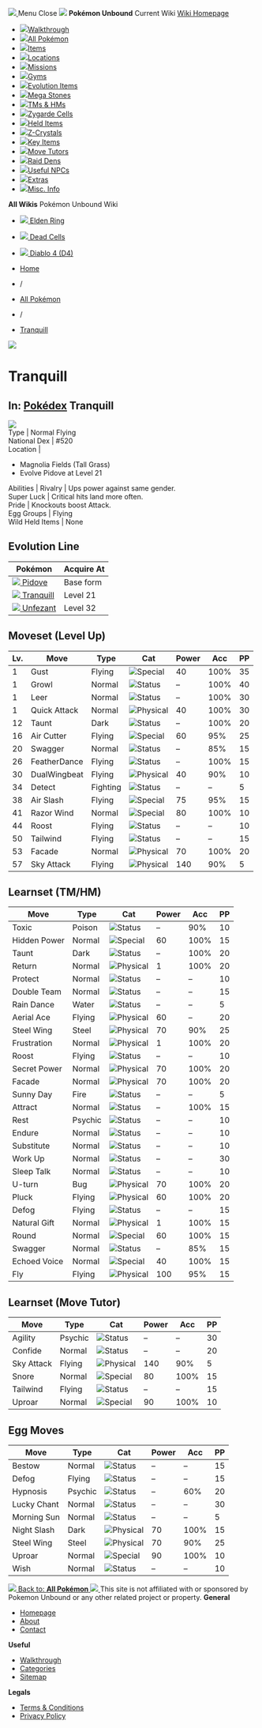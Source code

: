 [ ![](https://static.unboundwiki.com/wp-content/assets/images/2024/07/unbound-game-logo-x50.png) ](https://unboundwiki.com/pokemon/tranquill/<https:/unboundwiki.com/>)
Menu Close
![](https://static.unboundwiki.com/wp-content/assets/images/2024/07/pokemon-unbound-frozen-heights-game-icon.jpg)
**Pokémon Unbound**
Current Wiki
[ Wiki Homepage ](https://unboundwiki.com/pokemon/tranquill/<https:/unboundwiki.com/>)
  * [![](https://static.unboundwiki.com/wp-content/assets/images/2024/07/unbound-walkthrough-start-preview.jpg)Walkthrough](https://unboundwiki.com/pokemon/tranquill/<https:/unboundwiki.com/walkthrough/>)
  * [![](https://static.unboundwiki.com/wp-content/assets/images/2024/07/pokemon-unbound-lab-exterior-150x150.jpg)All Pokémon](https://unboundwiki.com/pokemon/tranquill/<https:/unboundwiki.com/pokemon/>)
  * [![](https://static.unboundwiki.com/wp-content/assets/images/2024/07/items-market-150x150.jpg)Items](https://unboundwiki.com/pokemon/tranquill/<https:/unboundwiki.com/items/>)
  * [![](https://static.unboundwiki.com/wp-content/assets/images/2024/08/world-map-pokemon-unbound.jpg)Locations](https://unboundwiki.com/pokemon/tranquill/<https:/unboundwiki.com/locations/>)
  * [![](https://static.unboundwiki.com/wp-content/assets/images/2024/07/missions-icon-150x150.jpg)Missions](https://unboundwiki.com/pokemon/tranquill/<https:/unboundwiki.com/missions/>)
  * [![](https://static.unboundwiki.com/wp-content/assets/images/2024/12/exterior-crater-town-gym-200x200.jpg)Gyms](https://unboundwiki.com/pokemon/tranquill/<https:/unboundwiki.com/gyms/>)
  * [![](https://static.unboundwiki.com/wp-content/assets/images/2024/08/evolutionary-items.jpg)Evolution Items](https://unboundwiki.com/pokemon/tranquill/<https:/unboundwiki.com/items/evolution-items/>)
  * [![](https://static.unboundwiki.com/wp-content/assets/images/2024/07/mega-stone-150x150.jpg)Mega Stones](https://unboundwiki.com/pokemon/tranquill/<https:/unboundwiki.com/mega-stones/>)
  * [![](https://static.unboundwiki.com/wp-content/assets/images/2024/07/tmloc-150x150.png)TMs & HMs](https://unboundwiki.com/pokemon/tranquill/<https:/unboundwiki.com/tms-hms/>)
  * [![](https://static.unboundwiki.com/wp-content/assets/images/2024/08/zygarde-house.jpg)Zygarde Cells](https://unboundwiki.com/pokemon/tranquill/<https:/unboundwiki.com/items/zygarde-cells/>)
  * [![](https://static.unboundwiki.com/wp-content/assets/images/2024/10/helditems-endgame-shop-200x200.jpg)Held Items](https://unboundwiki.com/pokemon/tranquill/<https:/unboundwiki.com/items/held-items/>)
  * [![](https://static.unboundwiki.com/wp-content/assets/images/2024/08/zcrystals-listing-preview.jpg)Z-Crystals](https://unboundwiki.com/pokemon/tranquill/<https:/unboundwiki.com/z-crystals/>)
  * [![](https://static.unboundwiki.com/wp-content/assets/images/2024/08/cube.jpg)Key Items](https://unboundwiki.com/pokemon/tranquill/<https:/unboundwiki.com/items/key-items/>)
  * [![](https://static.unboundwiki.com/wp-content/assets/images/2024/09/move-tutors-preview.jpg)Move Tutors](https://unboundwiki.com/pokemon/tranquill/<https:/unboundwiki.com/misc-info/move-tutors/>)
  * [![](https://static.unboundwiki.com/wp-content/assets/images/2024/10/raid-den-area-pokemon-unbound-lightv.jpg)Raid Dens](https://unboundwiki.com/pokemon/tranquill/<https:/unboundwiki.com/raid-dens/>)
  * [![](https://static.unboundwiki.com/wp-content/assets/images/2024/11/useful-npc-preview-200x200.jpg)Useful NPCs](https://unboundwiki.com/pokemon/tranquill/<https:/unboundwiki.com/misc-info/useful-npcs/>)
  * [![](https://static.unboundwiki.com/wp-content/assets/images/2024/10/kyurem-unbound-sidequest-200x200.jpg)Extras](https://unboundwiki.com/pokemon/tranquill/<https:/unboundwiki.com/extras/>)
  * [![](https://static.unboundwiki.com/wp-content/assets/images/2024/08/dehara-mart.png)Misc. Info](https://unboundwiki.com/pokemon/tranquill/<https:/unboundwiki.com/misc-info/>)


**All Wikis**
Pokémon Unbound Wiki
  * [ ![](https://unboundwiki.com/wp-content/themes/stratswiki/assets/img/wiki/elden-ring.png) Elden Ring ](https://unboundwiki.com/pokemon/tranquill/<#>)
  * [ ![](https://unboundwiki.com/wp-content/themes/stratswiki/assets/img/wiki/dead-cells.jpg) Dead Cells ](https://unboundwiki.com/pokemon/tranquill/<#>)
  * [ ![](https://unboundwiki.com/wp-content/themes/stratswiki/assets/img/wiki/diablo.png) Diablo 4 (D4) ](https://unboundwiki.com/pokemon/tranquill/<#>)


  * [ Home ](https://unboundwiki.com/pokemon/tranquill/<https:/unboundwiki.com/>)
  * /
  * [ All Pokémon ](https://unboundwiki.com/pokemon/tranquill/<https:/unboundwiki.com/pokemon/>)
  * /
  * [ Tranquill ](https://unboundwiki.com/pokemon/tranquill/<https:/unboundwiki.com/pokemon/tranquill/>)

![](https://static.unboundwiki.com/wp-content/assets/images/2024/12/tranquill-scaled-1.png)
# Tranquill
In: [Pokédex](https://unboundwiki.com/pokemon/tranquill/<https:/unboundwiki.com/category/pokedex/>)
Tranquill  
---  
![](https://static.unboundwiki.com/wp-content/assets/sprites/pokemon/tranquill.png)  
Type | Normal Flying  
National Dex | #520  
Location | 
  * Magnolia Fields (Tall Grass)
  * Evolve Pidove at Level 21

  
Abilities | Rivalry | Ups power against same gender.  
Super Luck | Critical hits land more often.  
Pride | Knockouts boost Attack.  
Egg Groups | Flying  
Wild Held Items | None  
## Evolution Line
Pokémon | Acquire At  
---|---  
[![](https://static.unboundwiki.com/wp-content/assets/sprites/pokemon/pidove.png) Pidove](https://unboundwiki.com/pokemon/tranquill/<https:/unboundwiki.com/pokemon/pidove/>) | Base form  
[![](https://static.unboundwiki.com/wp-content/assets/sprites/pokemon/tranquill.png) Tranquill](https://unboundwiki.com/pokemon/tranquill/<https:/unboundwiki.com/pokemon/tranquill/>) | Level 21  
[![](https://static.unboundwiki.com/wp-content/assets/sprites/pokemon/unfezant.png) Unfezant](https://unboundwiki.com/pokemon/tranquill/<https:/unboundwiki.com/pokemon/unfezant/>) | Level 32  
## Moveset (Level Up)
Lv. | Move | Type | Cat | Power | Acc | PP  
---|---|---|---|---|---|---  
1 | Gust | Flying | ![Special](https://static.unboundwiki.com/wp-content/assets/icons/ui/special.png) | 40 | 100% | 35  
1 | Growl | Normal | ![Status](https://static.unboundwiki.com/wp-content/assets/icons/ui/status.png) | – | 100% | 40  
1 | Leer | Normal | ![Status](https://static.unboundwiki.com/wp-content/assets/icons/ui/status.png) | – | 100% | 30  
1 | Quick Attack | Normal | ![Physical](https://static.unboundwiki.com/wp-content/assets/icons/ui/physical.png) | 40 | 100% | 30  
12 | Taunt | Dark | ![Status](https://static.unboundwiki.com/wp-content/assets/icons/ui/status.png) | – | 100% | 20  
16 | Air Cutter | Flying | ![Special](https://static.unboundwiki.com/wp-content/assets/icons/ui/special.png) | 60 | 95% | 25  
20 | Swagger | Normal | ![Status](https://static.unboundwiki.com/wp-content/assets/icons/ui/status.png) | – | 85% | 15  
26 | FeatherDance | Flying | ![Status](https://static.unboundwiki.com/wp-content/assets/icons/ui/status.png) | – | 100% | 15  
30 | DualWingbeat | Flying | ![Physical](https://static.unboundwiki.com/wp-content/assets/icons/ui/physical.png) | 40 | 90% | 10  
34 | Detect | Fighting | ![Status](https://static.unboundwiki.com/wp-content/assets/icons/ui/status.png) | – | – | 5  
38 | Air Slash | Flying | ![Special](https://static.unboundwiki.com/wp-content/assets/icons/ui/special.png) | 75 | 95% | 15  
41 | Razor Wind | Normal | ![Special](https://static.unboundwiki.com/wp-content/assets/icons/ui/special.png) | 80 | 100% | 10  
44 | Roost | Flying | ![Status](https://static.unboundwiki.com/wp-content/assets/icons/ui/status.png) | – | – | 10  
50 | Tailwind | Flying | ![Status](https://static.unboundwiki.com/wp-content/assets/icons/ui/status.png) | – | – | 15  
53 | Facade | Normal | ![Physical](https://static.unboundwiki.com/wp-content/assets/icons/ui/physical.png) | 70 | 100% | 20  
57 | Sky Attack | Flying | ![Physical](https://static.unboundwiki.com/wp-content/assets/icons/ui/physical.png) | 140 | 90% | 5  
## Learnset (TM/HM)
Move | Type | Cat | Power | Acc | PP  
---|---|---|---|---|---  
Toxic | Poison | ![Status](https://static.unboundwiki.com/wp-content/assets/icons/ui/status.png) | – | 90% | 10  
Hidden Power | Normal | ![Special](https://static.unboundwiki.com/wp-content/assets/icons/ui/special.png) | 60 | 100% | 15  
Taunt | Dark | ![Status](https://static.unboundwiki.com/wp-content/assets/icons/ui/status.png) | – | 100% | 20  
Return | Normal | ![Physical](https://static.unboundwiki.com/wp-content/assets/icons/ui/physical.png) | 1 | 100% | 20  
Protect | Normal | ![Status](https://static.unboundwiki.com/wp-content/assets/icons/ui/status.png) | – | – | 10  
Double Team | Normal | ![Status](https://static.unboundwiki.com/wp-content/assets/icons/ui/status.png) | – | – | 15  
Rain Dance | Water | ![Status](https://static.unboundwiki.com/wp-content/assets/icons/ui/status.png) | – | – | 5  
Aerial Ace | Flying | ![Physical](https://static.unboundwiki.com/wp-content/assets/icons/ui/physical.png) | 60 | – | 20  
Steel Wing | Steel | ![Physical](https://static.unboundwiki.com/wp-content/assets/icons/ui/physical.png) | 70 | 90% | 25  
Frustration | Normal | ![Physical](https://static.unboundwiki.com/wp-content/assets/icons/ui/physical.png) | 1 | 100% | 20  
Roost | Flying | ![Status](https://static.unboundwiki.com/wp-content/assets/icons/ui/status.png) | – | – | 10  
Secret Power | Normal | ![Physical](https://static.unboundwiki.com/wp-content/assets/icons/ui/physical.png) | 70 | 100% | 20  
Facade | Normal | ![Physical](https://static.unboundwiki.com/wp-content/assets/icons/ui/physical.png) | 70 | 100% | 20  
Sunny Day | Fire | ![Status](https://static.unboundwiki.com/wp-content/assets/icons/ui/status.png) | – | – | 5  
Attract | Normal | ![Status](https://static.unboundwiki.com/wp-content/assets/icons/ui/status.png) | – | 100% | 15  
Rest | Psychic | ![Status](https://static.unboundwiki.com/wp-content/assets/icons/ui/status.png) | – | – | 10  
Endure | Normal | ![Status](https://static.unboundwiki.com/wp-content/assets/icons/ui/status.png) | – | – | 10  
Substitute | Normal | ![Status](https://static.unboundwiki.com/wp-content/assets/icons/ui/status.png) | – | – | 10  
Work Up | Normal | ![Status](https://static.unboundwiki.com/wp-content/assets/icons/ui/status.png) | – | – | 30  
Sleep Talk | Normal | ![Status](https://static.unboundwiki.com/wp-content/assets/icons/ui/status.png) | – | – | 10  
U-turn | Bug | ![Physical](https://static.unboundwiki.com/wp-content/assets/icons/ui/physical.png) | 70 | 100% | 20  
Pluck | Flying | ![Physical](https://static.unboundwiki.com/wp-content/assets/icons/ui/physical.png) | 60 | 100% | 20  
Defog | Flying | ![Status](https://static.unboundwiki.com/wp-content/assets/icons/ui/status.png) | – | – | 15  
Natural Gift | Normal | ![Physical](https://static.unboundwiki.com/wp-content/assets/icons/ui/physical.png) | 1 | 100% | 15  
Round | Normal | ![Special](https://static.unboundwiki.com/wp-content/assets/icons/ui/special.png) | 60 | 100% | 15  
Swagger | Normal | ![Status](https://static.unboundwiki.com/wp-content/assets/icons/ui/status.png) | – | 85% | 15  
Echoed Voice | Normal | ![Special](https://static.unboundwiki.com/wp-content/assets/icons/ui/special.png) | 40 | 100% | 15  
Fly | Flying | ![Physical](https://static.unboundwiki.com/wp-content/assets/icons/ui/physical.png) | 100 | 95% | 15  
## Learnset (Move Tutor)
Move | Type | Cat | Power | Acc | PP  
---|---|---|---|---|---  
Agility | Psychic | ![Status](https://static.unboundwiki.com/wp-content/assets/icons/ui/status.png) | – | – | 30  
Confide | Normal | ![Status](https://static.unboundwiki.com/wp-content/assets/icons/ui/status.png) | – | – | 20  
Sky Attack | Flying | ![Physical](https://static.unboundwiki.com/wp-content/assets/icons/ui/physical.png) | 140 | 90% | 5  
Snore | Normal | ![Special](https://static.unboundwiki.com/wp-content/assets/icons/ui/special.png) | 80 | 100% | 15  
Tailwind | Flying | ![Status](https://static.unboundwiki.com/wp-content/assets/icons/ui/status.png) | – | – | 15  
Uproar | Normal | ![Special](https://static.unboundwiki.com/wp-content/assets/icons/ui/special.png) | 90 | 100% | 10  
## Egg Moves
Move | Type | Cat | Power | Acc | PP  
---|---|---|---|---|---  
Bestow | Normal | ![Status](https://static.unboundwiki.com/wp-content/assets/icons/ui/status.png) | – | – | 15  
Defog | Flying | ![Status](https://static.unboundwiki.com/wp-content/assets/icons/ui/status.png) | – | – | 15  
Hypnosis | Psychic | ![Status](https://static.unboundwiki.com/wp-content/assets/icons/ui/status.png) | – | 60% | 20  
Lucky Chant | Normal | ![Status](https://static.unboundwiki.com/wp-content/assets/icons/ui/status.png) | – | – | 30  
Morning Sun | Normal | ![Status](https://static.unboundwiki.com/wp-content/assets/icons/ui/status.png) | – | – | 5  
Night Slash | Dark | ![Physical](https://static.unboundwiki.com/wp-content/assets/icons/ui/physical.png) | 70 | 100% | 15  
Steel Wing | Steel | ![Physical](https://static.unboundwiki.com/wp-content/assets/icons/ui/physical.png) | 70 | 90% | 25  
Uproar | Normal | ![Special](https://static.unboundwiki.com/wp-content/assets/icons/ui/special.png) | 90 | 100% | 10  
Wish | Normal | ![Status](https://static.unboundwiki.com/wp-content/assets/icons/ui/status.png) | – | – | 10  
[ ![](https://static.unboundwiki.com/wp-content/assets/images/2024/07/pokemon-unbound-lab-exterior.jpg) Back to: **All Pokémon** ](https://unboundwiki.com/pokemon/tranquill/<https:/unboundwiki.com/pokemon/>)
[ ![](https://static.unboundwiki.com/wp-content/assets/images/2024/07/unbound-game-logo-x50.png) ](https://unboundwiki.com/pokemon/tranquill/<https:/unboundwiki.com/>)
This site is not affiliated with or sponsored by Pokemon Unbound or any other related project or property. 
**General**
  * [ Homepage ](https://unboundwiki.com/pokemon/tranquill/<https:/unboundwiki.com/>)
  * [ About ](https://unboundwiki.com/pokemon/tranquill/<https:/unboundwiki.com/about/>)
  * [ Contact ](https://unboundwiki.com/pokemon/tranquill/<https:/unboundwiki.com/contact/>)


**Useful**
  * [ Walkthrough ](https://unboundwiki.com/pokemon/tranquill/<https:/unboundwiki.com/walkthrough/>)
  * [ Categories ](https://unboundwiki.com/pokemon/tranquill/<https:/unboundwiki.com/categories/>)
  * [ Sitemap ](https://unboundwiki.com/pokemon/tranquill/<https:/unboundwiki.com/sitemap/>)


**Legals**
  * [ Terms & Conditions ](https://unboundwiki.com/pokemon/tranquill/<https:/unboundwiki.com/terms-conditions/>)
  * [ Privacy Policy ](https://unboundwiki.com/pokemon/tranquill/<https:/unboundwiki.com/privacy-policy/>)


